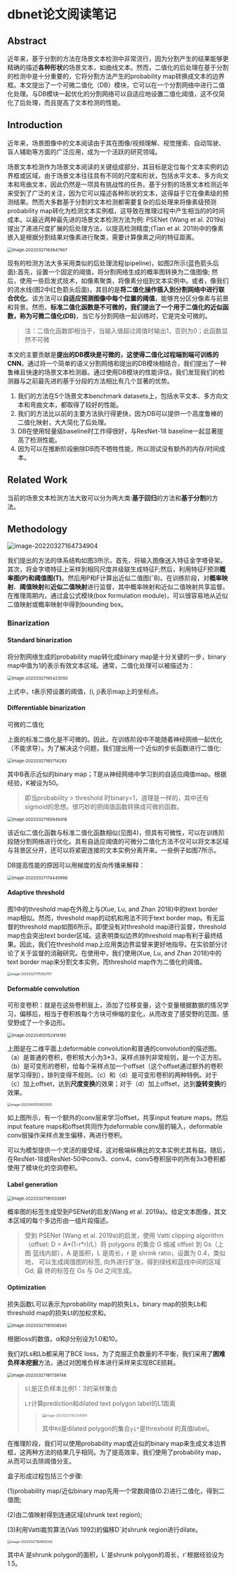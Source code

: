 # dbnet论文阅读笔记

## Abstract

近年来，基于分割的方法在场景文本检测中非常流行，因为分割产生的结果能够更精确的描述**各种形状**的场景文本，如曲线文本。然而，二值化的后处理在基于分割的检测中是十分重要的，它将分割方法产生的probability map转换成文本的边界框。本文提出了一个可微二值化（DB）模块，它可以在一个分割网络中进行二值化处理。与DB模块一起优化的分割网络可以自适应地设置二值化阈值，这不仅简化了后处理，而且提高了文本检测的性能。

## Introduction

近年来，场景图像中的文本阅读由于其在图像/视频理解、视觉搜索、自动驾驶、盲人辅助等方面的广泛应用，成为一个活跃的研究领域。

场景文本检测作为场景文本阅读的关键组成部分，其目标是定位每个文本实例的边界框或区域，由于场景文本往往具有不同的尺度和形状，包括水平文本、多方向文本和弯曲文本，因此仍然是一项具有挑战性的任务。基于分割的场景文本检测近年来受到了广泛的关注，因为它可以描述各种形状的文本，这得益于它在像素级的预测结果。然而大多数基于分割的文本检测都需要复杂的后处理来将像素级预测probability map转化为检测文本实例框，这导致在推理过程中产生相当的的时间成本。以最近两种最先进的场景文本检测方法为例: PSENet (Wang et al. 2019a)提出了递进尺度扩展的后处理方法，以提高检测精度;(Tian et  al. 2019)中的像素嵌入是根据分割结果对像素进行聚类，需要计算像素之间的特征距离。

<img src="./images/image-20220327163647667.png" alt="image-20220327163647667" style="zoom:67%;" />

现有的检测方法大多采用类似的后处理流程(pipeline)，如图2所示(蓝色箭头后面):首先，设置一个固定的阈值，将分割网络生成的概率图转换为二值图像;  然后，使用一些启发式技术，如像素聚类，将像素分组到文本实例中。或者，像我们的流水线(图2中红色箭头后面)，其目的是**将二值化操作插入到分割网络中进行联合优化**。该方法可以**自适应预测图像中每个位置的阈值**，能够充分区分像素与前景和背景。然而，**标准二值化函数是不可微的，我们提出了一个用于二值化的近似函数，称为可微二值化(DB)**，当它与分割网络一起训练时，它是完全可微的。

> 注：二值化函数即相当于，当输入值超过阈值时输出1，否则为0；此函数显然不可微

本文的主要贡献是**提出的DB模块是可微的，这使得二值化过程端到端可训练的CNN**。通过将一个简单的语义分割网络和提出的DB模块相结合，我们提出了一种鲁棒且快速的场景文本检测器。通过使用DB模块的性能评估，我们发现我们的检测器与之前最先进的基于分段的方法相比有几个显著的优势。

1. 我们的方法在5个场景文本benchmark datasets上，包括水平文本、多方向文本和弯曲文本，都取得了较好的性能。
2. 我们的方法比以前的主要方法执行得更快，因为DB可以提供一个高度鲁棒的二值化映射，大大简化了后处理。
3. DB在使用轻量级baseline时工作得很好，与ResNet-18 baseline一起显著提高了检测性能。
4. 因为可以在推断阶段删除DB而不牺牲性能，所以测试没有额外的内存/时间成本。

## Related Work

当前的场景文本检测方法大致可以分为两大类:**基于回归**的方法和**基于分割**的方法。

## Methodology

![image-20220327164734904](./images/image-20220327164734904.png)

我们提出的方法的体系结构如图3所示。首先，将输入图像送入特征金字塔骨架。其次，将金字塔特征上采样到相同尺度并级联生成特征F;然后，利用特征F预测**概率图(P)**和**阈值图(T)**。然后用P和F计算出近似二值图(ˆB)。在训练阶段，对**概率映射**、**阈值映射**和**近似二值映射**进行监督，其中概率映射和近似二值映射共享监督。在推理周期内，通过盒公式模块(box formulation module)，可以很容易地从近似二值映射或概率映射中得到bounding box。

### Binarization

#### Standard binarization

将分割网络生成的probability map转化成binary map是十分关键的一步，binary map中值为1的表示有效文本区域。通常，二值化处理可以被描述为：

<img src="./images/image-20220327165423050.png" alt="image-20220327165423050" style="zoom:67%;" />

上式中，t表示预设置的阈值，(i, j)表示map上的坐标点。

#### Differentiable binarization

可微的二值化

上面的标准二值化是不可微的。因此，在训练阶段中不能随着神经网络一起优化（不能求导）。为了解决这个问题，我们提出用一个近似的步长函数进行二值化:

<img src="./images/image-20220327165714283.png" alt="image-20220327165714283" style="zoom:67%;" />

其中B表示近似的binary map；T是从神经网络中学习到的自适应阈值map。根据经验，K被设为50。

> 即当probability > threshold 时binary=1，道理是一样的，其中还有sigmoid的思想。很巧妙的把阈值函数转换成可微的函数。

<img src="./images/image-20220327165949418.png" alt="image-20220327165949418" style="zoom: 67%;" />

该近似二值化函数与标准二值化函数相似(见图4)，但具有可微性，可以在训练阶段随分割网络进行优化。具有自适应阈值的可微分二值化方法不仅可以将文本区域与背景区分开，还可以将紧密连接的文本实例分离开来。一些例子如图7所示。

DB提高性能的原因可以用梯度的反向传播来解释：

<img src="./images/image-20220327174445996.png" alt="image-20220327174445996" style="zoom: 67%;" />

#### Adaptive threshold

图1中的threshold map在外观上与(Xue,  Lu, and Zhan  2018)中的text border map相似。然而，threshold map的动机和用法不同于text border map。有无监督的threshold map如图6所示。即使没有对threshold map进行监督，threshold map也会突出text border区域。这表明类似边界的threshold map有利于最终结果。因此，我们在threshold map上应用类边界监督来更好地指导。在实验部分讨论了关于监督的消融研究。在使用中，我们使用(Xue,  Lu, and Zhan 2018)中的text border map来分割文本实例，而threshold map作为二值化的阈值。

<img src="./images/image-20220327175352757.png" alt="image-20220327175352757" style="zoom:50%;" />

#### Deformable convolution

可形变卷积：就是在这些卷积层上，添加了位移变量，这个变量根据数据的情况学习，偏移后，相当于卷积核每个方块可伸缩的变化，从而改变了感受野的范围，感受野成了一个多边形。

<img src="C:%5CUsers%5CBreeze%5CDesktop%5Cgra_proj%5Cgraduation_project%5Cdive-into-dl-pytorch-notes%5Cimages%5Cimage-20220405152414185.png" alt="image-20220405152414185" style="zoom:67%;" />

上图是在二维平面上deformable convolution和普通的convolution的描述图。（a）是普通的卷积，卷积核大小为3*3，采样点排列非常规则，是一个正方形。（b）是可变形的卷积，给每个采样点加一个offset（这个offset通过额外的卷积层学习得到），排列变得不规则。（c）和（d）是可变形卷积的两种特例。对于（c）加上offset，达到**尺度变换**的效果；对于（d）加上offset，达到**旋转变换**的效果。

<img src="C:%5CUsers%5CBreeze%5CDesktop%5Cgra_proj%5Cgraduation_project%5Cdive-into-dl-pytorch-notes%5Cimages%5Cimage-20220405152612500.png" alt="image-20220405152612500" style="zoom:50%;" />

如上图所示，有一个额外的conv层来学习offset，共享input feature maps。然后input feature maps和offset共同作为deformable conv层的输入，deformable conv层操作采样点发生偏移，再进行卷积。

可以为模型提供一个灵活的接受域，这对极端纵横比的文本实例尤其有益。随后，在ResNet-18或ResNet-50中conv3、conv4、conv5卷积层中的所有3x3卷积都使用了模块化的空洞卷积。

#### Label generation

<img src="./images/image-20220327181033681.png" alt="image-20220327181033681" style="zoom:67%;" />

概率图的标签生成受到PSENet的启发(Wang  et al. 2019a)。给定文本图像，其文本区域的每个多边形由一组片段描述。

> 受到 PSENet (Wang et al. 2019a)的启发，使用 Vatti clipping algorithm  （offset: D = A*(1-r*r)/L）将 polygons 的集合 G 缩减 offset 到 Gs（上图 蓝线内部），A 是面积，L 是周长，r 是 shrink ratio，设置为 0.4，类似地， 可以生成阈值图的标签, 向外进行扩张，得到绿线和蓝线中间的区域 Gd; 最 终的标签在 Gs 与 Gd 之间生成。 

#### Optimization

损失函数L可以表示为probability map的损失Ls，binary map的损失Lb和threshold map的损失Lt的加权求和。

<img src="C:%5CUsers%5CBreeze%5CDesktop%5Cgra_proj%5Cgraduation_project%5Cdive-into-dl-pytorch-notes%5Cimages%5Cimage-20220327181508545.png" alt="image-20220327181508545" style="zoom:67%;" />

根据loss的数值，α和β分别设为1.0和10。

我们对Ls和Lb都采用了BCE loss，为了克服正负数量的不平衡，我们采用了**困难负样本挖掘**方法，通过对困难负样本进行采样来实现BCE损耗。

<img src="C:%5CUsers%5CBreeze%5CDesktop%5Cgra_proj%5Cgraduation_project%5Cdive-into-dl-pytorch-notes%5Cimages%5Cimage-20220327181739748.png" alt="image-20220327181739748" style="zoom:67%;" />

> `Sl`是正负样本比例1：3的采样集合
>
> `Lt`计算prediction和dilated text polygon label的L1距离
>
> > <img src="C:%5CUsers%5CBreeze%5CDesktop%5Cgra_proj%5Cgraduation_project%5Cdive-into-dl-pytorch-notes%5Cimages%5Cimage-20220327182134494.png" alt="image-20220327182134494" style="zoom:50%;" />
> >
> > 其中`Rd`是dilated polygon的集合`yi*`是threshold 的真值label。



在推理阶段，我们可以使用probability map或近似的binary map来生成文本边界框，这两种方法的结果几乎相同。为了提高效率，我们使用了probability map，从而可以去除阈值分支。

盒子形成过程包括三个步骤:

(1)probability map/近似binary map先用一个常数阈值(0.2)进行二值化，得到二值图;

(2)由二值映射得到连通区域(shrunk text region);

(3)利用Vatti裁剪算法(Vati 1992)的偏移D`对shrunk region进行dilate。

<img src="C:%5CUsers%5CBreeze%5CDesktop%5Cgra_proj%5Cgraduation_project%5Cdive-into-dl-pytorch-notes%5Cimages%5Cimage-20220327182804342.png" alt="image-20220327182804342" style="zoom:50%;" />

其中A\`是shrunk polygon的面积，L\`是shrunk polygon的周长，r\`根据经验设为1.5。